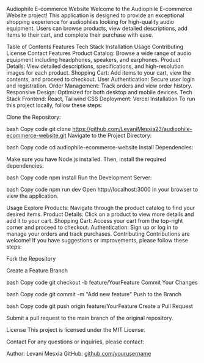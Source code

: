Audiophile E-commerce Website
Welcome to the Audiophile E-commerce Website project! This application is designed to provide an exceptional shopping experience for audiophiles looking for high-quality audio equipment. Users can browse products, view detailed descriptions, add items to their cart, and complete their purchase with ease.

Table of Contents
Features
Tech Stack
Installation
Usage
Contributing
License
Contact
Features
Product Catalog: Browse a wide range of audio equipment including headphones, speakers, and earphones.
Product Details: View detailed descriptions, specifications, and high-resolution images for each product.
Shopping Cart: Add items to your cart, view the contents, and proceed to checkout.
User Authentication: Secure user login and registration.
Order Management: Track orders and view order history.
Responsive Design: Optimized for both desktop and mobile devices.
Tech Stack
Frontend: React, Tailwind CSS
Deployment: Vercel
Installation
To run this project locally, follow these steps:

Clone the Repository:

bash
Copy code
git clone https://github.com/LevaniMesxia23/audiophile-ecommerce-website.git
Navigate to the Project Directory:

bash
Copy code
cd audiophile-ecommerce-website
Install Dependencies:

Make sure you have Node.js installed. Then, install the required dependencies:

bash
Copy code
npm install
Run the Development Server:

bash
Copy code
npm run dev
Open http://localhost:3000 in your browser to view the application.

Usage
Explore Products: Navigate through the product catalog to find your desired items.
Product Details: Click on a product to view more details and add it to your cart.
Shopping Cart: Access your cart from the top-right corner and proceed to checkout.
Authentication: Sign up or log in to manage your orders and track purchases.
Contributing
Contributions are welcome! If you have suggestions or improvements, please follow these steps:

Fork the Repository

Create a Feature Branch

bash
Copy code
git checkout -b feature/YourFeature
Commit Your Changes

bash
Copy code
git commit -m "Add new feature"
Push to the Branch

bash
Copy code
git push origin feature/YourFeature
Create a Pull Request

Submit a pull request to the main branch of the original repository.

License
This project is licensed under the MIT License.

Contact
For any questions or inquiries, please contact:

Author: Levani Mesxia
GitHub: [github.com/yourusername](https://github.com/LevaniMesxia23)